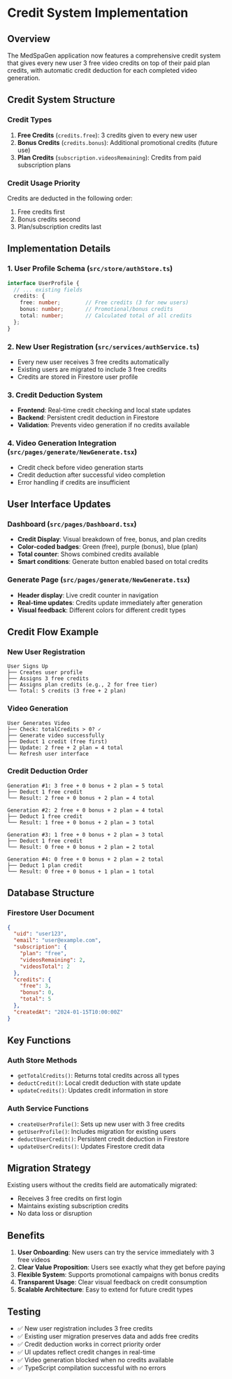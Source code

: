 # Credit System Implementation

## Overview
The MedSpaGen application now features a comprehensive credit system that gives every new user 3 free video credits on top of their paid plan credits, with automatic credit deduction for each completed video generation.

## Credit System Structure

### Credit Types
1. **Free Credits** (`credits.free`): 3 credits given to every new user
2. **Bonus Credits** (`credits.bonus`): Additional promotional credits (future use)
3. **Plan Credits** (`subscription.videosRemaining`): Credits from paid subscription plans

### Credit Usage Priority
Credits are deducted in the following order:
1. Free credits first
2. Bonus credits second  
3. Plan/subscription credits last

## Implementation Details

### 1. User Profile Schema (`src/store/authStore.ts`)
```typescript
interface UserProfile {
  // ... existing fields
  credits: {
    free: number;        // Free credits (3 for new users)
    bonus: number;       // Promotional/bonus credits
    total: number;       // Calculated total of all credits
  };
}
```

### 2. New User Registration (`src/services/authService.ts`)
- Every new user receives 3 free credits automatically
- Existing users are migrated to include 3 free credits
- Credits are stored in Firestore user profile

### 3. Credit Deduction System
- **Frontend**: Real-time credit checking and local state updates
- **Backend**: Persistent credit deduction in Firestore
- **Validation**: Prevents video generation if no credits available

### 4. Video Generation Integration (`src/pages/generate/NewGenerate.tsx`)
- Credit check before video generation starts
- Credit deduction after successful video completion
- Error handling if credits are insufficient

## User Interface Updates

### Dashboard (`src/pages/Dashboard.tsx`)
- **Credit Display**: Visual breakdown of free, bonus, and plan credits
- **Color-coded badges**: Green (free), purple (bonus), blue (plan)
- **Total counter**: Shows combined credits available
- **Smart conditions**: Generate button enabled based on total credits

### Generate Page (`src/pages/generate/NewGenerate.tsx`)  
- **Header display**: Live credit counter in navigation
- **Real-time updates**: Credits update immediately after generation
- **Visual feedback**: Different colors for different credit types

## Credit Flow Example

### New User Registration
```
User Signs Up
├── Creates user profile
├── Assigns 3 free credits
├── Assigns plan credits (e.g., 2 for free tier)
└── Total: 5 credits (3 free + 2 plan)
```

### Video Generation
```
User Generates Video
├── Check: totalCredits > 0? ✓
├── Generate video successfully
├── Deduct 1 credit (free first)
├── Update: 2 free + 2 plan = 4 total
└── Refresh user interface
```

### Credit Deduction Order
```
Generation #1: 3 free + 0 bonus + 2 plan = 5 total
├── Deduct 1 free credit
└── Result: 2 free + 0 bonus + 2 plan = 4 total

Generation #2: 2 free + 0 bonus + 2 plan = 4 total  
├── Deduct 1 free credit
└── Result: 1 free + 0 bonus + 2 plan = 3 total

Generation #3: 1 free + 0 bonus + 2 plan = 3 total
├── Deduct 1 free credit  
└── Result: 0 free + 0 bonus + 2 plan = 2 total

Generation #4: 0 free + 0 bonus + 2 plan = 2 total
├── Deduct 1 plan credit
└── Result: 0 free + 0 bonus + 1 plan = 1 total
```

## Database Structure

### Firestore User Document
```json
{
  "uid": "user123",
  "email": "user@example.com",
  "subscription": {
    "plan": "free",
    "videosRemaining": 2,
    "videosTotal": 2
  },
  "credits": {
    "free": 3,
    "bonus": 0,  
    "total": 5
  },
  "createdAt": "2024-01-15T10:00:00Z"
}
```

## Key Functions

### Auth Store Methods
- `getTotalCredits()`: Returns total credits across all types
- `deductCredit()`: Local credit deduction with state update
- `updateCredits()`: Updates credit information in store

### Auth Service Functions  
- `createUserProfile()`: Sets up new user with 3 free credits
- `getUserProfile()`: Includes migration for existing users
- `deductUserCredit()`: Persistent credit deduction in Firestore
- `updateUserCredits()`: Updates Firestore credit data

## Migration Strategy
Existing users without the credits field are automatically migrated:
- Receives 3 free credits on first login
- Maintains existing subscription credits
- No data loss or disruption

## Benefits
1. **User Onboarding**: New users can try the service immediately with 3 free videos
2. **Clear Value Proposition**: Users see exactly what they get before paying
3. **Flexible System**: Supports promotional campaigns with bonus credits
4. **Transparent Usage**: Clear visual feedback on credit consumption
5. **Scalable Architecture**: Easy to extend for future credit types

## Testing
- ✅ New user registration includes 3 free credits
- ✅ Existing user migration preserves data and adds free credits
- ✅ Credit deduction works in correct priority order
- ✅ UI updates reflect credit changes in real-time
- ✅ Video generation blocked when no credits available
- ✅ TypeScript compilation successful with no errors